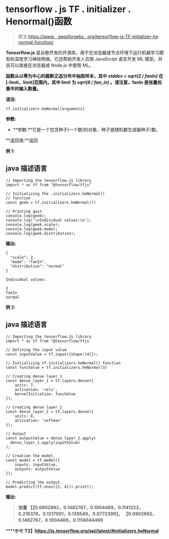 # tensorflow . js TF . initializer . Henormal()函数

> 原文:[https://www . geesforgeks . org/tensorflow-js-TF-initializer-he normal-function/](https://www.geeksforgeeks.org/tensorflow-js-tf-initializers-henormal-function/)

**Tensorflow.js** 是谷歌开发的开源库，用于在浏览器或节点环境下运行机器学习模型和深度学习神经网络。它还帮助开发人员用 JavaScript 语言开发 ML 模型，并且可以直接在浏览器或 Node.js 中使用 ML。

**函数从以零为中心的截断正态分布中抽取样本，其中 *stddev = sqrt(2 / fanIn)* 在[-limit，limit]范围内，其中 limit 为 *sqrt(6 / fan_in)* 。请注意，fanIn 是张量权重中的输入数量。**

**语法:**

```
tf.initializers.heNormal(arguments)
```

**参数:**

*   **参数:**它是一个包含种子(一个数)的对象，种子是随机数生成器种子/数。

**返回值:**返回

****例 1:****

## **java 描述语言**

```
// Importing the tensorflow.js library
import * as tf from "@tensorflow/tfjs"

// Initializing the .initializers.heNormal()
// function
const geek = tf.initializers.heNormal(7)

// Printing gain
console.log(geek);
console.log('\nIndividual values:\n');
console.log(geek.scale);
console.log(geek.mode);
console.log(geek.distribution);
```

****输出:****

```
{
  "scale": 2,
  "mode": "fanIn",
  "distribution": "normal"
}

Individual values:

2
fanIn
normal
```

****例 2:****

## **java 描述语言**

```
// Importing the tensorflow.Js library
import * as tf from "@tensorflow/tfjs

// Defining the input value
const inputValue = tf.input({shape:[4]});

// Initializing tf.initializers.heNormal() function
const funcValue = tf.initializers.heNormal(3)

// Creating dense layer 1
const dense_layer_1 = tf.layers.dense({
    units: 7,
    activation: 'relu',
    kernelInitialize: funcValue
});

// Creating dense layer 2
const dense_layer_2 = tf.layers.dense({
    units: 8,
    activation: 'softmax'
});

// Output
const outputValue = dense_layer_2.apply(
  dense_layer_1.apply(inputValue)
);

// Creation the model.
const model = tf.model({
    inputs: inputValue,
    outputs: outputValue
});

// Predicting the output.
model.predict(tf.ones([2, 4])).print();
```

****输出:****

> **张量
> 【【0.0802892，0.1482767，0.1004469，0.1141223，0.218376，0.1217001，0.139549，0.0772399】，
> 【0.0802892，0.1482767，0.1004469，0.1114044469**

****参考:**T2】https://js.tensorflow.org/api/latest/#initializers.heNormal**